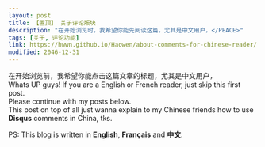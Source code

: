 ```yaml
---
layout: post
title: 【置顶】 关于评论版块
description: "在开始浏览时，我希望你能先阅读这篇，尤其是中文用户，</PEACE>"
tags: [关于, 评论功能]
link: https://hwwn.github.io/Haowen/about-comments-for-chinese-reader/
modified: 2046-12-31
---
```


在开始浏览前，我希望你能点击这篇文章的标题，尤其是中文用户，</PEACE>  
Whats UP guys! If you are a English or French reader, just skip this first post.   
Please continue with my posts below.   
This post on top of all just wanna explain to my Chinese friends how to use **Disqus** comments in China, tks.
  
PS:  This blog is written in **English**, **Français** and **中文**. </PEACE>





